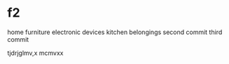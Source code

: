 # f2
home
furniture
electronic devices
kitchen belongings
second commit
third commit


tjdrjglmv,x
mcmvxx

